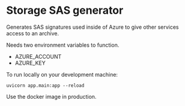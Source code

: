 # Storage SAS generator

Generates SAS signatures used inside of Azure to give other services access to an archive.

Needs two environment variables to function.
 - AZURE_ACCOUNT
 - AZURE_KEY

To run locally on your development machine:
```shell script
uvicorn app.main:app --reload
```
Use the docker image in production.
